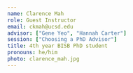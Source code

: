 ```yaml
---
name: Clarence Mah
role: Guest Instructor
email: ckmah@ucsd.edu
advisor: ["Gene Yeo", "Hannah Carter"]
session: ["Choosing a PhD Advisor"]
title: 4th year BISB PhD student
pronouns: he/him
photo: clarence_mah.jpg
---
```

